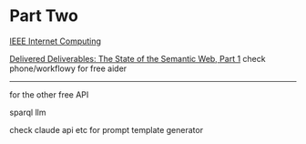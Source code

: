 # Part Two

[IEEE Internet Computing](https://ieeexplore.ieee.org/author/37294480000)

[Delivered Deliverables: The State of the Semantic Web, Part 1](https://ieeexplore.ieee.org/document/4747636)
check phone/workflowy for free aider

---

for the other free API

sparql llm

check claude api etc for prompt template generator
